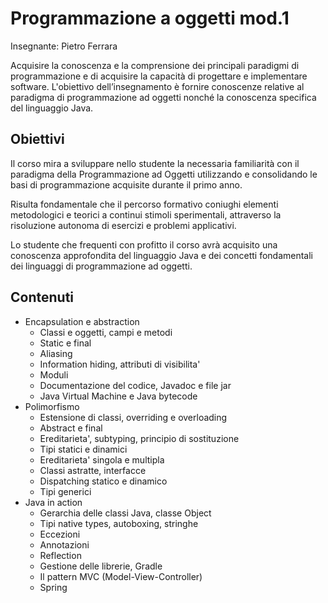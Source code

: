 # Programmazione a oggetti mod.1

Insegnante: Pietro Ferrara

Acquisire la conoscenza e la comprensione dei principali paradigmi di programmazione e di acquisire la capacità di progettare e implementare software.
L'obiettivo dell’insegnamento è fornire conoscenze relative al paradigma di programmazione ad oggetti nonché la conoscenza specifica del linguaggio Java.

## Obiettivi

Il corso mira a sviluppare nello studente la necessaria familiarità con il paradigma della Programmazione ad Oggetti utilizzando e consolidando le basi di programmazione acquisite durante il primo anno.

Risulta fondamentale che il percorso formativo coniughi elementi metodologici e teorici a continui stimoli sperimentali, attraverso la risoluzione autonoma di esercizi e problemi applicativi.

Lo studente che frequenti con profitto il corso avrà acquisito una conoscenza approfondita del linguaggio Java e dei concetti fondamentali dei linguaggi di programmazione ad oggetti.

## Contenuti

- Encapsulation e abstraction
	- Classi e oggetti, campi e metodi
	- Static e final
	- Aliasing
	- Information hiding, attributi di visibilita'
	- Moduli
	- Documentazione del codice, Javadoc e file jar
	- Java Virtual Machine e Java bytecode
- Polimorfismo
	- Estensione di classi, overriding e overloading
	- Abstract e final
	- Ereditarieta', subtyping, principio di sostituzione
	- Tipi statici e dinamici
	- Ereditarieta' singola e multipla
	- Classi astratte, interfacce
	- Dispatching statico e dinamico
	- Tipi generici
- Java in action
	- Gerarchia delle classi Java, classe Object
	- Tipi native types, autoboxing, stringhe
	- Eccezioni
	- Annotazioni
	- Reflection
	- Gestione delle librerie, Gradle
	- Il pattern MVC (Model-View-Controller)
	- Spring
